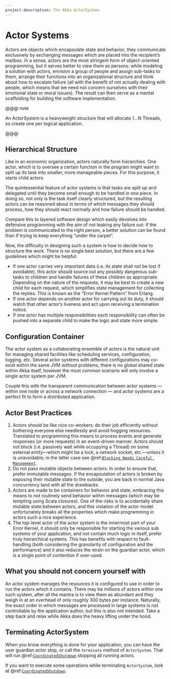 ```yaml
---
project.description: The Akka ActorSystem.
---
```

# Actor Systems

Actors are objects which encapsulate state and behavior, they communicate
exclusively by exchanging messages which are placed into the recipient’s
mailbox. In a sense, actors are the most stringent form of object-oriented
programming, but it serves better to view them as persons: while modeling a
solution with actors, envision a group of people and assign sub-tasks to them,
arrange their functions into an organizational structure and think about how to
escalate failure (all with the benefit of not actually dealing with people,
which means that we need not concern ourselves with their emotional state or
moral issues). The result can then serve as a mental scaffolding for building
the software implementation.

@@@ note

An ActorSystem is a heavyweight structure that will allocate 1…N Threads,
so create one per logical application.

@@@

## Hierarchical Structure

Like in an economic organization, actors naturally form hierarchies. One actor,
which is to oversee a certain function in the program might want to split up
its task into smaller, more manageable pieces. For this purpose, it starts child
actors.

The quintessential feature of actor systems is that tasks are split up and
delegated until they become small enough to be handled in one piece. In doing
so, not only is the task itself clearly structured, but the resulting actors
can be reasoned about in terms of which messages they should process, how they
should react normally and how failure should be handled.

Compare this to layered software design which easily devolves into defensive
programming with the aim of not leaking any failure out: if the problem is
communicated to the right person, a better solution can be found than if
trying to keep everything “under the carpet”.

Now, the difficulty in designing such a system is how to decide how to
structure the work. There is no single best solution, but there are a few
guidelines which might be helpful:

 * If one actor carries very important data (i.e. its state shall not be lost
   if avoidable), this actor should source out any possibly dangerous sub-tasks
   to children and handle failures of these children as appropriate. Depending on
   the nature of the requests, it may be best to create a new child for each request, 
   which simplifies state management for collecting the replies. This is known as the
   “Error Kernel Pattern” from Erlang.
 * If one actor depends on another actor for carrying out its duty, it should
   watch that other actor’s liveness and act upon receiving a termination
   notice.
 * If one actor has multiple responsibilities each responsibility can often be pushed
   into a separate child to make the logic and state more simple.

## Configuration Container

The actor system as a collaborating ensemble of actors is the natural unit for
managing shared facilities like scheduling services, configuration, logging,
etc. Several actor systems with different configurations may co-exist within the
same JVM without problems, there is no global shared state within Akka itself,
however the most common scenario will only involve a single actor system per JVM.

Couple this with the transparent communication between actor systems — within one
node or across a network connection — and actor systems are a perfect fit to form
a distributed application.

## Actor Best Practices

 1. Actors should be like nice co-workers: do their job efficiently without
    bothering everyone else needlessly and avoid hogging resources. Translated
    to programming this means to process events and generate responses (or more
    requests) in an event-driven manner. Actors should not block (i.e. passively
    wait while occupying a Thread) on some external entity—which might be a
    lock, a network socket, etc.—unless it is unavoidable; in the latter case
    see @ref:[`Blocking Needs Careful Management`](../typed/dispatchers.md#blocking-management).
 2. Do not pass mutable objects between actors. In order to ensure that, prefer
    immutable messages. If the encapsulation of actors is broken by exposing
    their mutable state to the outside, you are back in normal Java concurrency
    land with all the drawbacks.
 3. Actors are made to be containers for behavior and state, embracing this
    means to not routinely send behavior within messages (which may be tempting
    using Scala closures). One of the risks is to accidentally share mutable
    state between actors, and this violation of the actor model unfortunately
    breaks all the properties which make programming in actors such a nice
    experience.
 4. The top-level actor of the actor system is the innermost part of your 
    Error Kernel, it should only be responsible for starting the various 
    sub systems of your application, and not contain much logic in itself, 
    prefer truly hierarchical systems. This has benefits with
    respect to fault-handling (both considering the granularity of configuration
    and the performance) and it also reduces the strain on the guardian actor,
    which is a single point of contention if over-used.

## What you should not concern yourself with

An actor system manages the resources it is configured to use in order to run
the actors which it contains. There may be millions of actors within one such
system, after all the mantra is to view them as abundant and they weigh in at
an overhead of only roughly 300 bytes per instance. Naturally, the exact order
in which messages are processed in large systems is not controllable by the
application author, but this is also not intended. Take a step back and relax
while Akka does the heavy lifting under the hood.

## Terminating ActorSystem

When you know everything is done for your application, you can have the user guardian
 actor stop, or call the `terminate` method of `ActorSystem`. That will run @ref:[`CoordinatedShutdown`](../coordinated-shutdown.md)
stopping all running actors.

If you want to execute some operations while terminating `ActorSystem`,
look at @ref:[`CoordinatedShutdown`](../coordinated-shutdown.md).
